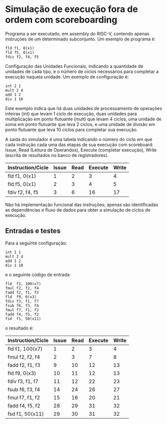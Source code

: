 # Simulação de execução fora de ordem com scoreboarding 

Programa a ser executado, em assembly do RISC-V, contendo apenas instruções de um determinado subconjunto. Um exemplo de programa é:

```
fld f1, 0(x1)
fld f5, 0(x1)
fdiv f2, f4, f5
```

Configuração das Unidades Funcionais, indicando a quantidade de unidades de cada tipo, e o número de ciclos necessários para completar a execução naquela unidade. Um exemplo de configuração é:

```
int 2 1
mult 2 4
add 1 2
div 1 10
```

Este exemplo indica que há duas unidades de processamento de operações inteiras (int) que levam 1 ciclo de execução, duas unidades para multiplicação em ponto flutuante (mult) que levam 4 ciclos, uma unidade de soma em ponto flutuante que leva 2 ciclos, e uma unidade de divisão em ponto flutuante que leva 10 ciclos para completar sua execução.

A saída do simulador é uma tabela indicando o número do ciclo em que cada instrução cada uma das etapas de sua execução com scoreboard: Issue, Read (Leitura de Operandos), Execute (completar execução), Write (escrita de resultados no banco de registradores).

| Instruction/Cicle | Issue | Read | Execute | Write |
| ----------------- | ----- | ---- | ------- | ----- | 
| fld f1, 0(x1)     | 1     | 2    | 3       | 4     | 
| fld f5, 0(x1)     | 2     | 3    | 4       | 5     | 
| fdiv f2, f4, f5   | 3     | 6    | 16      | 17    | 


Não há implementação funcional das instruções; apenas são identificadas as dependências e fluxo de dados para obter a simulação de ciclos de execução.

## Entradas e testes
Para a seguinte configuração:

```
int 1 1
mult 2 4
add 1 2
div 1 10
```

e o seguinte código de entrada:

```
fld  f1, 100(x7)
fmul f2, f2, f4
fadd f2, f1, f3
fld  f9, 0(x3)
fdiv f3, f1, f7
fsub f6, f3, f4
fmul f7, f1, f2
fadd f4, f5, f2
fsd  f1, 50(x11)
```

o resultado  é:

| Instruction/Cicle| Issue| Read    | Execute | Write |
|------------------|------|---------|-------|--------|
| fld  f1, 100(x7) | 1    | 2       | 3     | 4      |
| fmul f2, f2, f4  | 2    | 3       | 7     | 8      |
| fadd f2, f1, f3  | 9    | 10      | 12    | 13     |
| fld  f9, 0(x3)   | 10   | 11      | 12    | 13     |
| fdiv f3, f1, f7  | 11   | 12      | 22    | 23     |
| fsub f6, f3, f4  | 14   | 24      | 26    | 27     |
| fmul f7, f1, f2  | 15   | 16      | 20    | 21     |
| fadd f4, f5, f2  | 28   | 29      | 31    | 32     |
| fsd  f1, 50(x11) | 29   | 30      | 31    | 32     |
